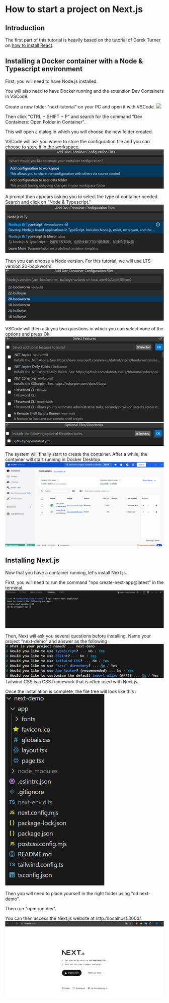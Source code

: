 # How to start a project on Next.js

## Introduction

The first part of this tutorial is heavily based on the tutorial of Derek Turner on [how to install React](https://derekturner.github.io/IT-docs-24/#/Block_REACT/section_5/reactDevelopment1?id=dockervite-client-side-app).

## Installing a Docker container with a Node & Typescript environment

First, you will need to have Node.js installed.

You will also need to have Docker running and the extension Dev Containers in VSCode.

Create a new folder "next-tutorial" on your PC and open it with VSCode.
![](/../Internet-Technologies/src/assets/images/create-folder.png)

Then click "CTRL + SHIFT + P" and search for the command "Dev Containers: Open Folder in Container".

This will open a dialog in which you will choose the new folder created.

VSCode will ask you where to store the configuration file and you can choose to store it in the workspace.
![](/src/assets/images/add-config-workspace.png)

A prompt then appears asking you to select the type of container needed. Search and click on "Node & Typescript."
![](/src/assets/images/choose-environement.png)

Then you can choose a Node version. For this tutorial, we will use LTS version 20-bookworm.
![](/src/assets/images/choose-node-version.png)

VSCode will then ask you two questions in which you can select none of the options and press Ok.
![](/src/assets/images/no-option-1.png)
![](/src/assets/images/no-option-2.png)

The system will finally start to create the container.
After a while, the container will start running in Docker Desktop.
![](/src/assets/images/docker-container-running.png)




## Installing Next.js

Now that you have a container running, let's install Next.js.

First, you will need to run the command "npx create-next-app@latest" in the terminal.
![](/src/assets/images/press-y-to-install.png)

Then, Next will ask you several questions before installing. Name your project "next-demo" and answer as the following :
![](/src/assets/images/questions-asked.png)
Tailwind CSS is a CSS framework that is often used with Next.js.

Once the installation is complete, the file tree will look like this :
![](/src/assets/images/file-tree-next.png)

Then you will need to place yourself in the right folder using "cd next-demo".

Then run "npm run dev".

You can then access the Next.js website at http://localhost:3000/.
![](/src/assets/images/next-website.png)